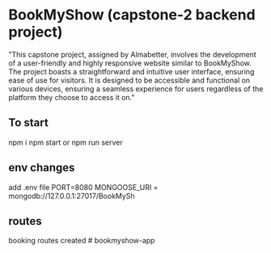 # BookMyShow (capstone-2 backend project)

"This capstone project, assigned by Almabetter, involves the development of a user-friendly and highly responsive website similar to BookMyShow. The project boasts a straightforward and intuitive user interface, ensuring ease of use for visitors. It is designed to be accessible and functional on various devices, ensuring a seamless experience for users regardless of the platform they choose to access it on."

## To start

npm i
npm start
or
npm run server

## env changes

add .env file
PORT=8080
MONGOOSE_URI = mongodb://127.0.0.1:27017/BookMySh

## routes

booking routes created
#   b o o k m y s h o w - a p p 
 
 
